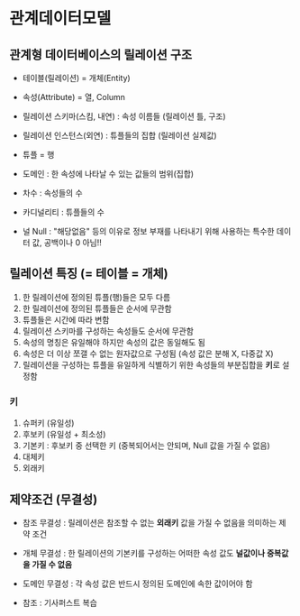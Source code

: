 # 관계데이터모델

## 관계형 데이터베이스의 릴레이션 구조

- 테이블(릴레이션) = 개체(Entity)
- 속성(Attribute) = 열, Column
- 릴레이션 스키마(스킴, 내연) : 속성 이름들 (릴레이션 틀, 구조)
- 릴레이션 인스턴스(외연) : 튜플들의 집합 (릴레이션 실제값)
- 튜플 = 행

- 도메인 : 한 속성에 나타날 수 있는 값들의 범위(집합)
- 차수 : 속성들의 수
- 카디널리티 : 튜플들의 수
- 널 Null : "해당없음" 등의 이유로 정보 부재를 나타내기 위해 사용하는 특수한 데이터 값, 공백이나 0 아님!!

## 릴레이션 특징 (= 테이블 = 개체)

1. 한 릴레이션에 정의된 튜플(행)들은 모두 다름
2. 한 릴레이션에 정의된 튜플들은 순서에 무관함
3. 튜플들은 시간에 따라 변함
4. 릴레이션 스키마를 구성하는 속성들도 순서에 무관함
5. 속성의 명칭은 유일해야 하지만 속성의 값은 동일해도 됨
6. 속성은 더 이상 쪼갤 수 없는 원자값으로 구성됨 (속성 값은 분해 X, 다중값 X)
7. 릴레이션을 구성하는 튜플을 유일하게 식별하기 위한 속성들의 부분집합을 **키**로 설정함

### 키

1. 슈퍼키 (유일성)
2. 후보키 (유일성 + 최소성)
3. 기본키 : 후보키 중 선택한 키 (중복되어서는 안되며, Null 값을 가질 수 없음)
4. 대체키
5. 외래키

## 제약조건 (무결성)

- 참조 무결성 : 릴레이션은 참조할 수 없는 **외래키** 값을 가질 수 없음을 의미하는 제약 조건
- 개체 무결성 : 한 릴레이션의 기본키를 구성하는 어떠한 속성 값도 **널값이나 중복값을 가질 수 없음**
- 도메인 무결성 : 각 속성 값은 반드시 정의된 도메인에 속한 값이어야 함

- 참조 : 기사퍼스트 복습
